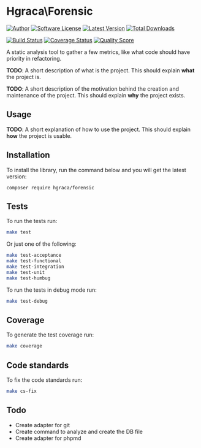 # Hgraca\Forensic
[![Author](http://img.shields.io/badge/author-@hgraca-blue.svg?style=flat-square)](https://www.herbertograca.com)
[![Software License](https://img.shields.io/badge/license-MIT-blue.svg?style=flat-square)](LICENSE)
[![Latest Version](https://img.shields.io/github/release/hgraca/php-forensic.svg?style=flat-square)](https://github.com/hgraca/php-forensic/releases)
[![Total Downloads](https://img.shields.io/packagist/dt/hgraca/forensic.svg?style=flat-square)](https://packagist.org/packages/hgraca/forensic)

[![Build Status](https://img.shields.io/scrutinizer/build/g/hgraca/php-forensic.svg?style=flat-square)](https://scrutinizer-ci.com/g/hgraca/php-forensic/build)
[![Coverage Status](https://img.shields.io/scrutinizer/coverage/g/hgraca/php-forensic.svg?style=flat-square)](https://scrutinizer-ci.com/g/hgraca/php-forensic/code-structure)
[![Quality Score](https://img.shields.io/scrutinizer/g/hgraca/php-forensic.svg?style=flat-square)](https://scrutinizer-ci.com/g/hgraca/php-forensic)

A static analysis tool to gather a few metrics, like what code should have priority in refactoring.

**TODO**: A short description of what is the project. This should explain **what** the project is.

**TODO**: A short description of the motivation behind the creation and maintenance of the project. This should explain **why** the project exists.

## Usage

**TODO**: A short explanation of how to use the project. This should explain **how** the project is usable.

## Installation

To install the library, run the command below and you will get the latest version:

```
composer require hgraca/forensic
```

## Tests

To run the tests run:
```bash
make test
```
Or just one of the following:
```bash
make test-acceptance
make test-functional
make test-integration
make test-unit
make test-humbug
```
To run the tests in debug mode run:
```bash
make test-debug
```

## Coverage

To generate the test coverage run:
```bash
make coverage
```

## Code standards

To fix the code standards run:
```bash
make cs-fix
```

## Todo

- Create adapter for git
- Create command to analyze and create the DB file
- Create adapter for phpmd
